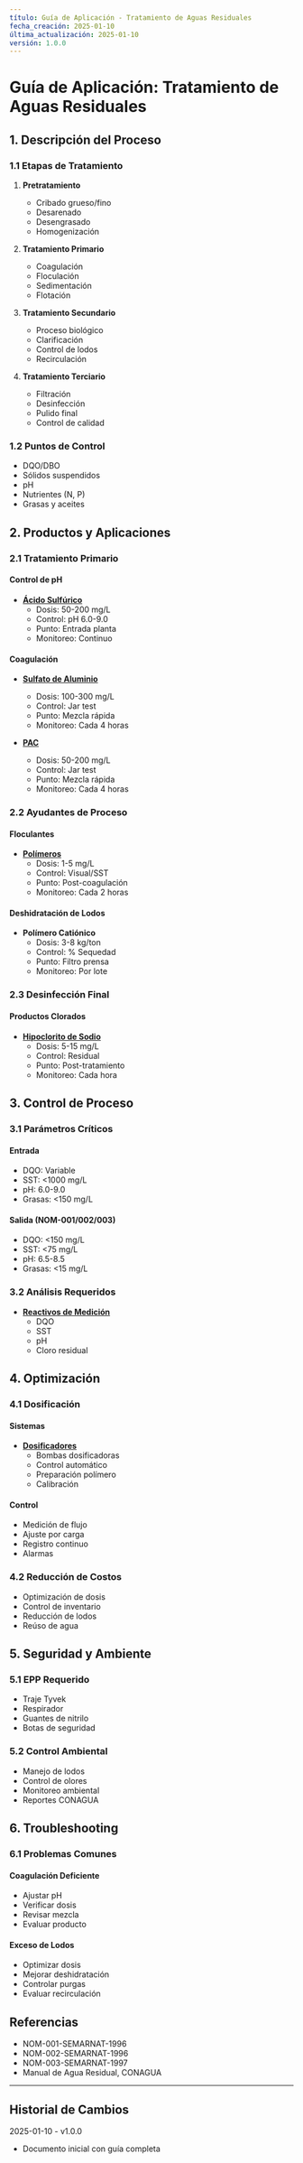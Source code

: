 ```yaml
---
título: Guía de Aplicación - Tratamiento de Aguas Residuales
fecha_creación: 2025-01-10
última_actualización: 2025-01-10
versión: 1.0.0
---
```


# Guía de Aplicación: Tratamiento de Aguas Residuales

## 1. Descripción del Proceso

### 1.1 Etapas de Tratamiento
1. **Pretratamiento**
   - Cribado grueso/fino
   - Desarenado
   - Desengrasado
   - Homogenización

2. **Tratamiento Primario**
   - Coagulación
   - Floculación
   - Sedimentación
   - Flotación

3. **Tratamiento Secundario**
   - Proceso biológico
   - Clarificación
   - Control de lodos
   - Recirculación

4. **Tratamiento Terciario**
   - Filtración
   - Desinfección
   - Pulido final
   - Control de calidad

### 1.2 Puntos de Control
- DQO/DBO
- Sólidos suspendidos
- pH
- Nutrientes (N, P)
- Grasas y aceites

## 2. Productos y Aplicaciones

### 2.1 Tratamiento Primario
#### Control de pH
- **[Ácido Sulfúrico](../01_catalogo/02_fichas_tecnicas/02_acido_sulfurico.md)**
  * Dosis: 50-200 mg/L
  * Control: pH 6.0-9.0
  * Punto: Entrada planta
  * Monitoreo: Continuo

#### Coagulación
- **[Sulfato de Aluminio](../01_catalogo/02_fichas_tecnicas/03_sulfato_aluminio.md)**
  * Dosis: 100-300 mg/L
  * Control: Jar test
  * Punto: Mezcla rápida
  * Monitoreo: Cada 4 horas

- **[PAC](../01_catalogo/02_fichas_tecnicas/10_pac_coagulantes.md)**
  * Dosis: 50-200 mg/L
  * Control: Jar test
  * Punto: Mezcla rápida
  * Monitoreo: Cada 4 horas

### 2.2 Ayudantes de Proceso
#### Floculantes
- **[Polímeros](../01_catalogo/02_fichas_tecnicas/07_polimeros.md)**
  * Dosis: 1-5 mg/L
  * Control: Visual/SST
  * Punto: Post-coagulación
  * Monitoreo: Cada 2 horas

#### Deshidratación de Lodos
- **Polímero Catiónico**
  * Dosis: 3-8 kg/ton
  * Control: % Sequedad
  * Punto: Filtro prensa
  * Monitoreo: Por lote

### 2.3 Desinfección Final
#### Productos Clorados
- **[Hipoclorito de Sodio](../01_catalogo/02_fichas_tecnicas/01_hipoclorito_sodio.md)**
  * Dosis: 5-15 mg/L
  * Control: Residual
  * Punto: Post-tratamiento
  * Monitoreo: Cada hora

## 3. Control de Proceso

### 3.1 Parámetros Críticos
#### Entrada
- DQO: Variable
- SST: <1000 mg/L
- pH: 6.0-9.0
- Grasas: <150 mg/L

#### Salida (NOM-001/002/003)
- DQO: <150 mg/L
- SST: <75 mg/L
- pH: 6.5-8.5
- Grasas: <15 mg/L

### 3.2 Análisis Requeridos
- **[Reactivos de Medición](../01_catalogo/02_fichas_tecnicas/06_reactivos_medicion.md)**
  * DQO
  * SST
  * pH
  * Cloro residual

## 4. Optimización

### 4.1 Dosificación
#### Sistemas
- **[Dosificadores](../01_catalogo/02_fichas_tecnicas/09_dosificadores.md)**
  * Bombas dosificadoras
  * Control automático
  * Preparación polímero
  * Calibración

#### Control
- Medición de flujo
- Ajuste por carga
- Registro continuo
- Alarmas

### 4.2 Reducción de Costos
- Optimización de dosis
- Control de inventario
- Reducción de lodos
- Reúso de agua

## 5. Seguridad y Ambiente

### 5.1 EPP Requerido
- Traje Tyvek
- Respirador
- Guantes de nitrilo
- Botas de seguridad

### 5.2 Control Ambiental
- Manejo de lodos
- Control de olores
- Monitoreo ambiental
- Reportes CONAGUA

## 6. Troubleshooting

### 6.1 Problemas Comunes
#### Coagulación Deficiente
- Ajustar pH
- Verificar dosis
- Revisar mezcla
- Evaluar producto

#### Exceso de Lodos
- Optimizar dosis
- Mejorar deshidratación
- Controlar purgas
- Evaluar recirculación

## Referencias
- NOM-001-SEMARNAT-1996
- NOM-002-SEMARNAT-1996
- NOM-003-SEMARNAT-1997
- Manual de Agua Residual, CONAGUA

---
## Historial de Cambios
2025-01-10 - v1.0.0
- Documento inicial con guía completa